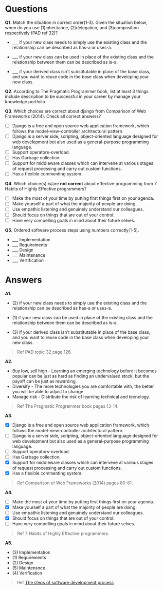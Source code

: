 # Questions

**Q1.**
Match the situation in correct order(1-3).
Given the situation below, when do you use (1)inheritance, (2)delegation, and (3)composition respectively (PAD ref 32)? 

- ___ if your new class needs to simply use the existing class and the relationship can be described as has-a or uses-a. 

- ___ if your new class can be used in place of the existing class and the relationship between them can be described as is-a.  

- ___ if your derived class isn't substitutable in place of the base class, and you want to reuse code in the base class when developing your new class.

**Q2.** According to The Pragmatic Programmer book,  list at least 3 things include description to be successful in your career by manage your knowledge portfolio.

**Q3.**
Which choices are correct about django from Comparison of Web Frameworks (2014). Check all correct answers?

- [ ] Django is a free and open source web application framework, which follows the model-view-controller architectural pattern.
- [ ] Django is a server side, scripting, object-oriented language designed for web development but also used as a general-purpose programming language.
- [ ] Support operators-overload.
- [ ] Has Garbage collection.
- [ ] Support for middleware classes which can intervene at various stages of request processing and carry out custom functions.
- [ ] Has a flexible commenting system.

**Q4.**
Which choice(s) is/are **not correct** about effective programming from 7 Habits of Highly Effective programmers?
- [ ] Make the most of your time by putting first things first on your agenda.
- [ ] Make yourself a part of what the majority of people are doing.
- [ ] Use empathic listening and genuinely understand our colleagues.
- [ ] Should focus on things that are out of your control.
- [ ] Have very compelling goals in mind about their future selves.

**Q5.**
Ordered software process steps using numbers correctly(1-5).

- ___ Implementation
- ___ Requirements
- ___ Design
- ___ Maintenance
- ___ Vertification

# Answers

**A1.**  
- (2) if your new class needs to simply use the existing class and the relationship can be described as has-a or uses-a. 

- (1) if your new class can be used in place of the existing class and the relationship between them can be described as is-a.  

- (3) if your derived class isn't substitutable in place of the base class, and you want to reuse code in the base class when developing your new class.

> Ref PAD topic 32 page 126.

**A2.**
- Buy low, sell high - Learning an emerging technology before it becomes popular can be just as hard as finding an undervalued stock, but the payoff can be just as rewarding.
- Diversify - The more technologies you are comfortable with, the better you will be able to adjust to change.
- Manage risk - Distribute the risk of learning technical and tecnology.

> Ref The Pragmatic Programmer book pages 13-14.

**A3.**
- [x] Django is a free and open source web application framework, which follows the model-view-controller architectural pattern.
- [ ] Django is a server side, scripting, object-oriented language designed for web development but also used as a general-purpose programming language.
- [ ] Support operators-overload.
- [ ] Has Garbage collection.
- [x] Support for middleware classes which can intervene at various stages of request processing and carry out custom functions.
- [x] Has a flexible commenting system.

> Ref Comparison of Web Frameworks (2014) pages 80-81.

**A4.**
- [ ] Make the most of your time by putting first things first on your agenda.
- [x] Make yourself a part of what the majority of people are doing.
- [ ] Use empathic listening and genuinely understand our colleagues.
- [x] Should focus on things that are out of your control.
- [ ] Have very compelling goals in mind about their future selves.

> Ref 7 Habits of Highly Effective programmers.

**A5.**
- (3) Implementation
- (1) Requirements
- (2) Design
- (5) Maintenance
- (4) Verification

> Ref [The steps of software development process](https://www.researchgate.net/figure/The-steps-of-software-development-process-based-on-waterfall-model-Source-Wikipedia_fig1_281270700)